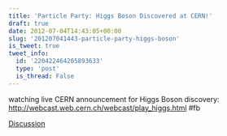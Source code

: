 ```yaml
---
title: 'Particle Party: Higgs Boson Discovered at CERN!'
draft: true
date: 2012-07-04T14:43:05+00:00
slug: '201207041443-particle-party-higgs-boson'
is_tweet: true
tweet_info:
  id: '220422464205893633'
  type: 'post'
  is_thread: False
---
```




watching live CERN announcement for Higgs Boson discovery: <http://webcast.web.cern.ch/webcast/play_higgs.html> #fb

[Discussion](https://x.com/sytelus/status/220422464205893633)
